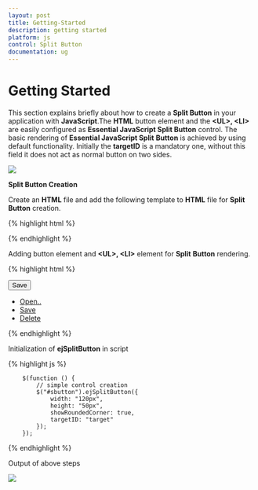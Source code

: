 ```yaml
---
layout: post
title: Getting-Started
description: getting started 
platform: js
control: Split Button
documentation: ug
---
```


# Getting Started 

This section explains briefly about how to create a **Split Button** in your application with **JavaScript**.The **HTML** button element and the **&lt;UL&gt;, &lt;LI&gt;** are easily configured as **Essential JavaScript Split Button** control.  The basic rendering of **Essential JavaScript Split** **Button** is achieved by using default functionality. Initially the **targetID** is a mandatory one, without this field it does not act as normal button on two sides.


![]("/js/SplitButton/Getting-Started_images/Getting-Started_img1.png")

**Split Button Creation**

Create an **HTML** file and add the following template to **HTML** file for **Split Button** creation.

{% highlight html %}

<!doctype html>
<html>
<head>
    <title>Getting Started Essential JS</title>
    <!-- Style sheet for default theme (flat azure) -->
    <link href="http://cdn.syncfusion.com/{{ site.releaseversion }}/js/web/flat-azure/ej.web.all.min.css" rel="stylesheet" />
    <!--Scripts-->
    <script src="http://cdn.syncfusion.com/js/assets/external/jquery-1.10.2.min.js"></script>
    <script src="http://cdn.syncfusion.com/js/assets/external/jquery.globalize.min.js"></script>
    <script src="http://cdn.syncfusion.com/js/assets/external/jquery.easing.1.3.min.js"></script>
    <script src="http://cdn.syncfusion.com/{{ site.releaseversion }}/js/web/ej.web.all.min.js"></script>
    <!--Add custom scripts here -->
</head>
<body>
    <!--add button element here-->
</body>
</html>


{% endhighlight %}



Adding button element and **&lt;UL&gt;, &lt;LI&gt;** element for **Split** **Button** rendering.

{% highlight html %}


<button id="sbutton">Save</button>
<ul id="target">
    <li><a href="#">Open..</a></li>
    <li><a href="#">Save</a></li>
    <li><a href="#">Delete</a></li>
</ul>


{% endhighlight %}



Initialization of **ejSplitButton** in script

{% highlight js %}


        $(function () {
            // simple control creation
            $("#sbutton").ejSplitButton({
                width: "120px",
                height: "50px",
                showRoundedCorner: true,
                targetID: "target"
            });
        });
    


{% endhighlight %}



Output of above steps

![]("/js/SplitButton/Getting-Started_images/Getting-Started_img2.png") 

